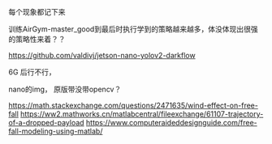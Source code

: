 每个现象都记下来


训练AirGym-master_good到最后时执行学到的策略越来越多，体没体现出很强的策略性来着？？



https://github.com/valdivj/jetson-nano-yolov2-darkflow

6G 后行不行，

nano的img， 原版带没带opencv？

https://math.stackexchange.com/questions/2471635/wind-effect-on-free-fall
https://ww2.mathworks.cn/matlabcentral/fileexchange/61107-trajectory-of-a-dropped-payload
https://www.computeraideddesignguide.com/free-fall-modeling-using-matlab/
